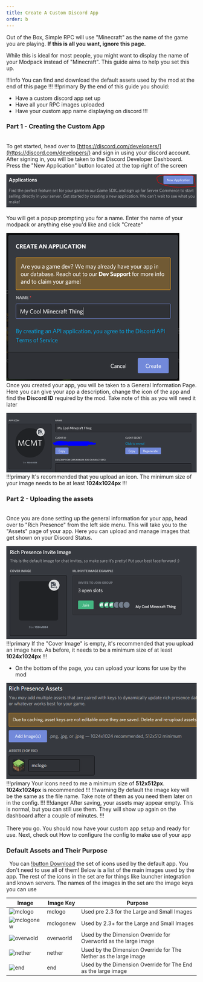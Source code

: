 ```yaml
---
title: Create A Custom Discord App
order: b
---
```


Out of the Box, Simple RPC will use "Minecraft" as the name of the game you are playing. **If this is all you want, ignore this page.**

While this is ideal for most people, you might want to display the name of your Modpack instead of "Minecraft". This guide aims to help you set this up.

!!!info
You can find and download the default assets used by the mod at the end of this page
!!!
  !!!primary By the end of this guide you should:
- Have a custom discord app set up
- Have all your RPC images uploaded
- Have your custom app name displaying on discord
!!!
&nbsp;  

### Part 1 - Creating the Custom App
&nbsp;  
To get started, head over to [https://discord.com/developers/](https://discord.com/developers/) and sign in using your discord account. After signing in, you will be taken to the Discord Developer Dashboard. Press the "New Application" button located at the top right of the screen

![The Discord Developers dashboard](../img/app-step-1.png)
&nbsp;  
You will get a popup prompting you for a name. Enter the name of your modpack or anything else you'd like and click "Create"

![Create Application Popup](../img/app-step-2.png)
&nbsp;  
Once you created your app, you will be taken to a General Information Page. Here you can give your app a description, change the icon of the app and find the **Discord ID** required by the mod. Take note of this as you will need it later

![Application Overview Screen](../img/app-step-3.png)
!!!primary
It's recommended that you upload an icon. The minimum size of your image needs to be at least **1024x1024px**
!!!
&nbsp;
&nbsp;  
### Part 2 - Uploading the assets
&nbsp;  
Once you are done setting up the general information for your app, head over to "Rich Presence" from the left side menu. This will take you to the "Assets" page of your app. Here you can upload and manage images that get shown on your Discord Status.

![Assets Overview Screen](../img/app-step-4.png)
!!!primary
If the "Cover Image" is empty, it's recommended that you upload an image here. As before, it needs to be a minimum size of at least **1024x1024px**
!!!
&nbsp;  
* On the bottom of the page, you can upload your icons for use by the mod

![Assets Upload View](../img/app-step-5.png)
!!!primary
Your icons need to me a minimum size of **512x512px**. **1024x1024px** is recommended
!!!
!!!warning
By default the image key will be the same as the file name. Take note of them as you need them later on in the config.
!!!
!!!danger
After saving, your assets may appear empty. This is normal, but you can still use them. They will show up again on the dashboard after a couple of minutes.
!!!
&nbsp;  
&nbsp;  
There you go. You should now have your custom app setup and ready for use. Next, check out How to configure the config to make use of your app
&nbsp;  
### Default Assets and Their Purpose
&nbsp;
You can [!button Download](../files/rpcicons.zip) the set of icons used by the default app. You don't need to use all of them! Below is a list of the main images used by the app. The rest of the icons in the set are for things like launcher integration and known servers.
The names of the images in the set are the image keys you can use

| Image | Image Key | Purpose | 
| --- | --- | --- |
| ![mclogo](https://cdn.discordapp.com/app-assets/762726289341677668/762727693144948777.png) | mclogo | Used pre 2.3 for the Large and Small Images |
| ![mclogonew](https://cdn.discordapp.com/app-assets/762726289341677668/873132898226683905.png) | mclogonew | Used by 2.3+ for the Large and Small Images |
| ![overwold](https://cdn.discordapp.com/app-assets/762726289341677668/817148572079751188.png) | overworld | Used by the Dimension Override for Overworld as the large image |
| ![nether](https://cdn.discordapp.com/app-assets/762726289341677668/817148553617080390.png) | nether | Used by the Dimension Override for The Nether as the large image |
| ![end](https://cdn.discordapp.com/app-assets/762726289341677668/817148546993881088.png) | end | Used by the Dimension Override for The End as the large image |
